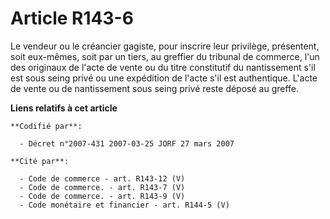 # Article R143-6

Le vendeur ou le créancier gagiste, pour inscrire leur privilège, présentent, soit eux-mêmes, soit par un tiers, au greffier
du tribunal de commerce, l'un des originaux de l'acte de vente ou du titre constitutif du nantissement s'il est sous seing
privé ou une expédition de l'acte s'il est authentique. L'acte de vente ou de nantissement sous seing privé reste déposé au
greffe.

**Liens relatifs à cet article**

	**Codifié par**:

	  - Décret n°2007-431 2007-03-25 JORF 27 mars 2007

	**Cité par**:

	  - Code de commerce - art. R143-12 (V)
	  - Code de commerce. - art. R143-7 (V)
	  - Code de commerce. - art. R143-9 (V)
	  - Code monétaire et financier - art. R144-5 (V)
